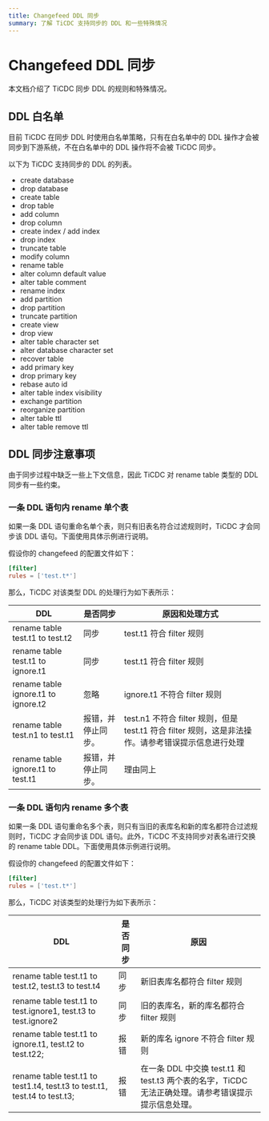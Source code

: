 ```yaml
---
title: Changefeed DDL 同步
summary: 了解 TiCDC 支持同步的 DDL 和一些特殊情况
---
```


# Changefeed DDL 同步

本文档介绍了 TiCDC 同步 DDL 的规则和特殊情况。

## DDL 白名单

目前 TiCDC 在同步 DDL 时使用白名单策略，只有在白名单中的 DDL 操作才会被同步到下游系统，不在白名单中的 DDL 操作将不会被 TiCDC 同步。

以下为 TiCDC 支持同步的 DDL 的列表。

- create database
- drop database
- create table 
- drop table 
- add column 
- drop column
- create index / add index 
- drop index 
- truncate table 
- modify column 
- rename table 
- alter column default value
- alter table comment 
- rename index 
- add partition
- drop partition 
- truncate partition 
- create view 
- drop view 
- alter table character set 
- alter database character set
- recover table 
- add primary key 
- drop primary key 
- rebase auto id
- alter table index visibility 
- exchange partition 
- reorganize partition 
- alter table ttl 
- alter table remove ttl

## DDL 同步注意事项

由于同步过程中缺乏一些上下文信息，因此 TiCDC 对 rename table 类型的 DDL 同步有一些约束。

### 一条 DDL 语句内 rename 单个表

如果一条 DDL 语句重命名单个表，则只有旧表名符合过滤规则时，TiCDC 才会同步该 DDL 语句。下面使用具体示例进行说明。

假设你的 changefeed 的配置文件如下：

```toml
[filter]
rules = ['test.t*']
```

那么，TiCDC 对该类型 DDL 的处理行为如下表所示：

| DDL | 是否同步 | 原因和处理方式 |
| --- | --- | --- |
| rename table test.t1 to test.t2 | 同步 | test.t1 符合 filter 规则 |
| rename table test.t1 to ignore.t1 | 同步 | test.t1 符合 filter 规则 |
| rename table ignore.t1 to ignore.t2 | 忽略 | ignore.t1 不符合 filter 规则 |
| rename table test.n1 to test.t1 | 报错，并停止同步。 | test.n1 不符合 filter 规则，但是 test.t1 符合 filter 规则，这是非法操作。请参考错误提示信息进行处理 |
| rename table ignore.t1 to test.t1 | 报错，并停止同步。 | 理由同上 |

### 一条 DDL 语句内 rename 多个表

如果一条 DDL 语句重命名多个表，则只有当旧的表库名和新的库名都符合过滤规则时，TiCDC 才会同步该 DDL 语句。此外，TiCDC 不支持同步对表名进行交换的 rename table DDL。下面使用具体示例进行说明。

假设你的 changefeed 的配置文件如下：

```toml
[filter]
rules = ['test.t*']
```

那么，TiCDC 对该类型的处理行为如下表所示：

| DDL | 是否同步 | 原因 |
| --- | --- | --- |
| rename table test.t1 to test.t2, test.t3 to test.t4 | 同步 | 新旧表库名都符合 filter 规则 |
| rename table test.t1 to test.ignore1, test.t3 to test.ignore2 | 同步 | 旧的表库名，新的库名都符合 filter 规则 |
| rename table test.t1 to ignore.t1, test.t2 to test.t22; | 报错 | 新的库名 ignore 不符合 filter 规则 |
| rename table test.t1 to test1.t4, test.t3 to test.t1, test.t4 to test.t3; | 报错 | 在一条 DDL 中交换 test.t1 和 test.t3 两个表的名字，TiCDC 无法正确处理。请参考错误提示提示信息处理。 |
